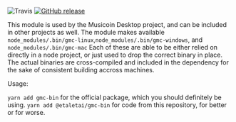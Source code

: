 ![Travis](https://img.shields.io/travis/etaletai13/gmc.svg?style=for-the-badge)
[![GitHub release](https://img.shields.io/github/release/etaletai13/gmc.svg?style=for-the-badge)](https://github.com/etaletai13/gmc/releases/tag/v1.5.1)

This module is used by the Musicoin Desktop project, and can be included in other projects as well. The module makes available `node_modules/.bin/gmc-linux`,`node_modules/.bin/gmc-windows`, and `node_modules/.bin/gmc-mac` Each of these are able to be either relied on directly in a node project, or just used to drop the correct binary in place. The actual binaries are cross-compiled and included in the dependency for the sake of consistent building accross machines.

Usage:

`yarn add gmc-bin` for the official package, which you should definitely be using.
`yarn add @etaletai/gmc-bin` for code from this repository, for better or for worse.
